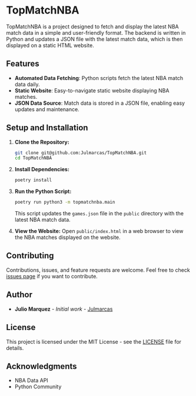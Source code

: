 # TopMatchNBA

TopMatchNBA is a project designed to fetch and display the latest NBA match
data in a simple and user-friendly format. The backend is written in Python
and updates a JSON file with the latest match data, which is then displayed
on a static HTML website.

## Features

- **Automated Data Fetching**: Python scripts fetch the latest NBA match data daily.
- **Static Website**: Easy-to-navigate static website displaying NBA matches.
- **JSON Data Source**: Match data is stored in a JSON file, enabling easy updates and maintenance.

## Setup and Installation

1. **Clone the Repository:**

   ```bash
   git clone git@github.com:Julmarcas/TopMatchNBA.git
   cd TopMatchNBA
   ```

2. **Install Dependencies:**

   ```bash
   poetry install
   ```

3. **Run the Python Script:**

   ```bash
   poetry run python3 -m topmatchnba.main
   ```

   This script updates the `games.json` file in the `public` directory with the latest NBA match data.

4. **View the Website:**
   Open `public/index.html` in a web browser to view the NBA matches displayed on the website.

## Contributing

Contributions, issues, and feature requests are welcome. Feel free to check [issues page](https://github.com/yourusername/TopMatchNBA/issues) if you want to contribute.

## Author

- **Julio Marquez** - _Initial work_ - [Julmarcas](https://github.com/Julmarcas)

## License

This project is licensed under the MIT License - see the [LICENSE](LICENSE) file for details.

## Acknowledgments

- NBA Data API
- Python Community

